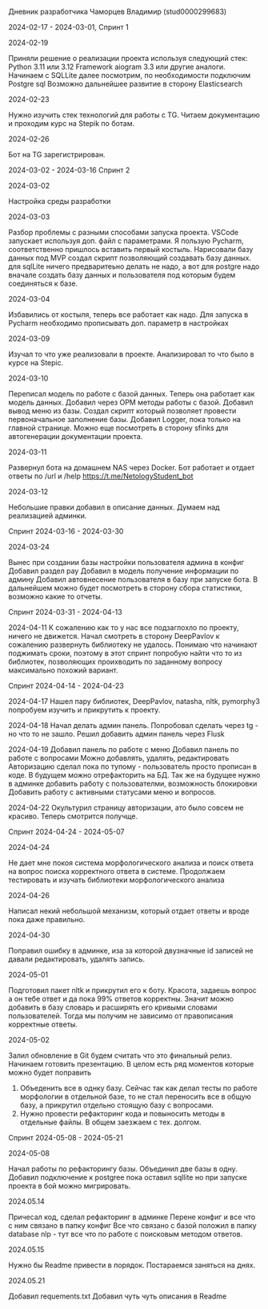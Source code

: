 Дневник разработчика Чаморцев Владимир (stud0000299683)

2024-02-17 - 2024-03-01, Спринт 1

2024-02-19

Приняли решение о реализации проекта используя следующий стек: Python 3.11 или 3.12 Framework aiogram 3.3 или 
другие аналоги. Начинаем с SQLLite далее посмотрим, по необходимости подключим Postgre sql
Возможно дальнейшее развитие в сторону Elasticsearch

2024-02-23 

Нужно изучить стек технологий для работы с TG. Читаем документацию и проходим курс на Stepik по ботам.

2024-02-26 

Бот на TG зарегистрирован.

2024-03-02 - 2024-03-16 Спринт 2


2024-03-02 

Настройка среды разработки 

2024-03-03 

Разбор проблемы с разными способами запуска проекта. VSCode запускает используя доп. файл с параметрами. 
Я пользую Pycharm, соответственно пришлось вставить первый костыль. 
Нарисовали базу данных под MVP создал скрипт позволяющий создавать базу данных. для sqlLite ничего предваритеьно делать 
не надо, а вот для postgre надо вначале создать базу данных и пользователя под которым будем соединяться к базе.

2024-03-04

Избавились от костыля, теперь все работает как надо. Для запуска в Pycharm необходимо прописывать 
доп. параметр в настройках

2024-03-09 

Изучал то что уже реализовали в проекте. Анализировал то что было в курсе на Stepic.

2024-03-10 

Переписал модель по работе с базой данных. Теперь она работает как модель данных. 
Добавил через ОРМ методы работы с базой. Добавил вывод меню из базы. Создал скрипт который позволяет провести 
первоначальное заполнение базы. Добавил Logger, пока только на главной странице. Можно еще посмотреть в сторону 
sfinks для автогенерации документации проекта. 

2024-03-11 

Развернул бота на домашнем NAS через Docker. Бот работает и отдает ответы по /url и /help 
https://t.me/NetologyStudent_bot

2024-03-12 

Небольшие правки добавил в описание данных.
Думаем над реализацией админки. 

Спринт 2024-03-16 - 2024-03-30

2024-03-24 

Вынес при создании базы настройки пользователя админа в конфиг 
Добавил раздел pay 
Добавил в модель получение информации по админу 
Добавил автовнесение пользователя в базу при запуске бота. 
В дальнейшем можно будет посмотреть в сторону сбора статистики, возможно какие то отчеты.

Спринт 2024-03-31 - 2024-04-13

2024-04-11 
К сожалению как то у нас все подзаглохло по проекту, ничего не движется. Начал смотреть в сторону DeepPavlov 
к сожалению развернуть библиотеку не удалось. Понимаю что начинают поджимать сроки, поэтому в этот спринт попробую найти 
что то из библиотек, позволяющих проихводить по заданному вопросу максимально похожий вариант. 

Спринт 2024-04-14 - 2024-04-23

2024-04-17 
Нашел пару библиотек,  DeepPavlov, natasha, nltk, pymorphy3 
попробуем изучить и прикрутить к проекту. 

2024-04-18
Начал делать админ панель. Попробовал сделать через tg - но что то не зашло.
Решил добавить админ панель через Flusk 

2024-04-19 
Добавил панель по работе с меню
Добавил панель по работе с вопросами
Можно добавлять, удалять, редактировать
Авторизацию сделал пока по тупому - пользователь просто прописан в коде. 
В будущем можно отрефакторить на БД. 
Так же на будущее нужно в админке добавить работу с пользователми, возможность блокировки
Добавить работу с активными статусами меню и вопросов. 

2024-04-22
Окультурил страницу авторизации, ато было совсем не красиво. Теперь смотрится получще. 

Спринт 2024-04-24 - 2024-05-07 

2024-04-24

Не дает мне покоя система морфологического анализа и поиск ответа на вопрос поиска
корректного ответа в системе. Продолжаем тестировать и изучать библиотеки морфологического анализа

2024-04-26

Написал некий небольшой механизм, который отдает ответы и вроде пока даже правильно. 


2024-04-30 

Поправил ошибку в админке, иза за которой двузначные id записей не давали редактировать, удалять запись.

2024-05-01 

Подготовил пакет nltk и прикрутил его к боту. 
Красота, задаешь вопрос а он тебе ответ и да пока 99% ответов корректны. 
Значит можно добавить в базу словарь и расширять его кривыми словами пользователей.
Тогда мы получим не зависимо от правописания корректные ответы.

2024-05-02

Залил обновление в Git будем считать что это финальный релиз. 
Начинаем готовить презентацию. В целом есть ряд моментов которые можно будет поправить
1. Объеденить все в однку базу. Сейчас так как делал тесты по работе морфологии в отдельной базе, 
то не стал переносить все в общую базу, а прикрутил отдельно стоящую базу с вопросами.
2. Нужно провести рефакторинг кода и повыносить методы в отдельные файлы.
В общем заезжаем с тех. долгом.

Спринт 2024-05-08 - 2024-05-21 

2024-05-08 

Начал работы по рефакторингу базы. 
Объединил две базы в одну. Добавил подключение к postgree пока оставил sqllite но при запуске проекта 
в бой можно мигрировать.

2024.05.14

Причесал код, сделал рефакторинг в админке
Перене конфиг и все что с ним связано в папку конфиг
Все что связано с базой положил в папку database
nlp - тут все что по работе с поисковым методом ответов.

2024.05.15

Нужно бы Readme привести в порядок. Постараемся заняться на днях.

2024.05.21 

Добавил requements.txt
Добавил чуть чуть описания в Readme
